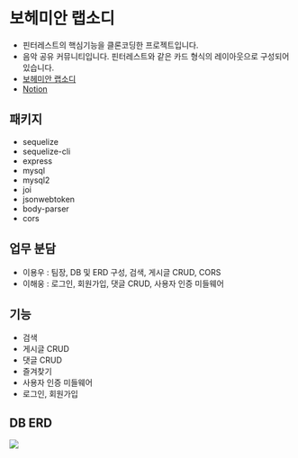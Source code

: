 # 보헤미안 랩소디


* 핀터레스트의 핵심기능을 클론코딩한 프로젝트입니다.
* 음악 공유 커뮤니티입니다. 핀터레스트와 같은 카드 형식의 레이아웃으로 구성되어 있습니다.
* [보헤미안 랩소디](http://bohemianrhapsody.shop/)
* [Notion](https://www.notion.so/12-fd2b9e26805f4e9a908f1e5f791d7838)


## 패키지


* sequelize
* sequelize-cli
* express
* mysql
* mysql2
* joi
* jsonwebtoken
* body-parser
* cors

## 업무 분담


* 이용우 : 팀장, DB 및 ERD 구성, 검색, 게시글 CRUD, CORS
* 이해웅 : 로그인, 회원가입, 댓글 CRUD, 사용자 인증 미들웨어
 
## 기능


* 검색
* 게시글 CRUD
* 댓글 CRUD
* 즐겨찾기 
* 사용자 인증 미들웨어
* 로그인, 회원가입 

## DB ERD


![](https://blog.kakaocdn.net/dn/2oSJF/btq9Ah58Rrr/i2VY7Hs5rOnRwvjLVrPN20/img.png)

